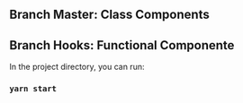

## Branch Master: Class Components

## Branch Hooks: Functional Componente

In the project directory, you can run:

### `yarn start`
